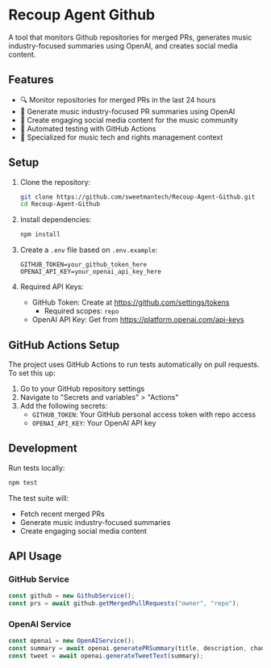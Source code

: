 # Recoup Agent Github

A tool that monitors Github repositories for merged PRs, generates music industry-focused summaries using OpenAI, and creates social media content.

## Features

- 🔍 Monitor repositories for merged PRs in the last 24 hours
- 🎵 Generate music industry-focused PR summaries using OpenAI
- 📱 Create engaging social media content for the music community
- 🤖 Automated testing with GitHub Actions
- 🎸 Specialized for music tech and rights management context

## Setup

1. Clone the repository:

   ```bash
   git clone https://github.com/sweetmantech/Recoup-Agent-Github.git
   cd Recoup-Agent-Github
   ```

2. Install dependencies:

   ```bash
   npm install
   ```

3. Create a `.env` file based on `.env.example`:

   ```env
   GITHUB_TOKEN=your_github_token_here
   OPENAI_API_KEY=your_openai_api_key_here
   ```

4. Required API Keys:
   - GitHub Token: Create at https://github.com/settings/tokens
     - Required scopes: `repo`
   - OpenAI API Key: Get from https://platform.openai.com/api-keys

## GitHub Actions Setup

The project uses GitHub Actions to run tests automatically on pull requests. To set this up:

1. Go to your GitHub repository settings
2. Navigate to "Secrets and variables" > "Actions"
3. Add the following secrets:
   - `GITHUB_TOKEN`: Your GitHub personal access token with repo access
   - `OPENAI_API_KEY`: Your OpenAI API key

## Development

Run tests locally:

```bash
npm test
```

The test suite will:

- Fetch recent merged PRs
- Generate music industry-focused summaries
- Create engaging social media content

## API Usage

### GitHub Service

```typescript
const github = new GithubService();
const prs = await github.getMergedPullRequests("owner", "repo");
```

### OpenAI Service

```typescript
const openai = new OpenAIService();
const summary = await openai.generatePRSummary(title, description, changes);
const tweet = await openai.generateTweetText(summary);
```
